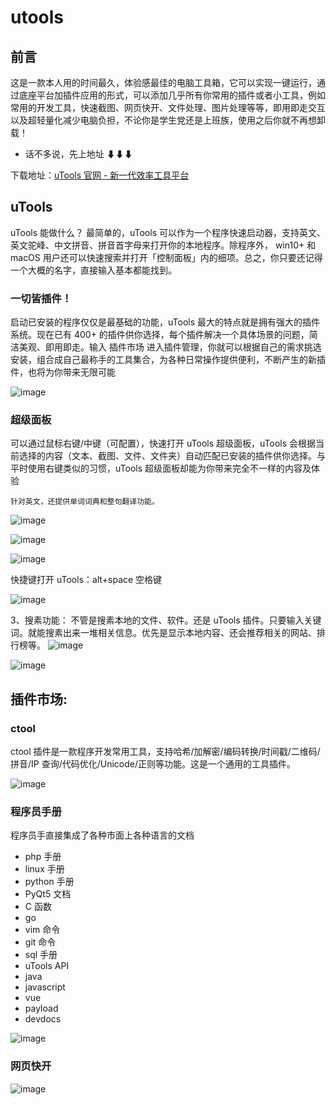 <BackTop />

# utools

## 前言

这是一款本人用的时间最久，体验感最佳的电脑工具箱，它可以实现一键运行，通过底座平台加插件应用的形式，可以添加几乎所有你常用的插件或者小工具，例如常用的开发工具，快速截图、网页快开、文件处理、图片处理等等，即用即走交互以及超轻量化减少电脑负担，不论你是学生党还是上班族，使用之后你就不再想卸载！

- 话不多说，先上地址 ⬇⬇⬇

下载地址：[uTools 官网 - 新一代效率工具平台](https://www.u.tools/)

## uTools

uTools 能做什么？
最简单的，uTools 可以作为一个程序快速启动器，支持英文、英文驼峰、中文拼音、拼音首字母来打开你的本地程序。除程序外， win10+ 和 macOS 用户还可以快速搜索并打开「控制面板」内的细项。总之，你只要还记得一个大概的名字，直接输入基本都能找到。

### 一切皆插件！

启动已安装的程序仅仅是最基础的功能，uTools 最大的特点就是拥有强大的插件系统。现在已有 400+ 的插件供你选择，每个插件解决一个具体场景的问题，简洁美观、即用即走。输入 插件市场 进入插件管理，你就可以根据自己的需求挑选安装，组合成自己最称手的工具集合，为各种日常操作提供便利，不断产生的新插件，也将为你带来无限可能

![image](images/image.png)

### 超级面板

可以通过鼠标右键/中键（可配置），快速打开 uTools 超级面板，uTools 会根据当前选择的内容（文本、截图、文件、文件夹）自动匹配已安装的插件供你选择。与平时使用右键类似的习惯，uTools 超级面板却能为你带来完全不一样的内容及体验

```
针对英文，还提供单词词典和整句翻译功能。
```

![image](images/image1.png)

![image](images/image2.png)

![image](images/image3.png)

快捷键打开 uTools：alt+space 空格键

![image](images/image4.png)

3、搜素功能：
不管是搜素本地的文件、软件。还是 uTools 插件。只要输入关键词。就能搜素出来一堆相关信息。优先是显示本地内容、还会推荐相关的网站、排行榜等。
![image](images/image5.png)

![image](images/image6.png)

## 插件市场:

### ctool

ctool 插件是一款程序开发常用工具，支持哈希/加解密/编码转换/时间戳/二维码/拼音/IP 查询/代码优化/Unicode/正则等功能。这是一个通用的工具插件。

![image](images/image7.png)

### 程序员手册

程序员手直接集成了各种市面上各种语言的文档

- php 手册
- linux 手册
- python 手册
- PyQt5 文档
- C 函数
- go
- vim 命令
- git 命令
- sql 手册
- uTools API
- java
- javascript
- vue
- payload
- devdocs

![image](images/image8.png)

### 网页快开

![image](images/image9.png)
